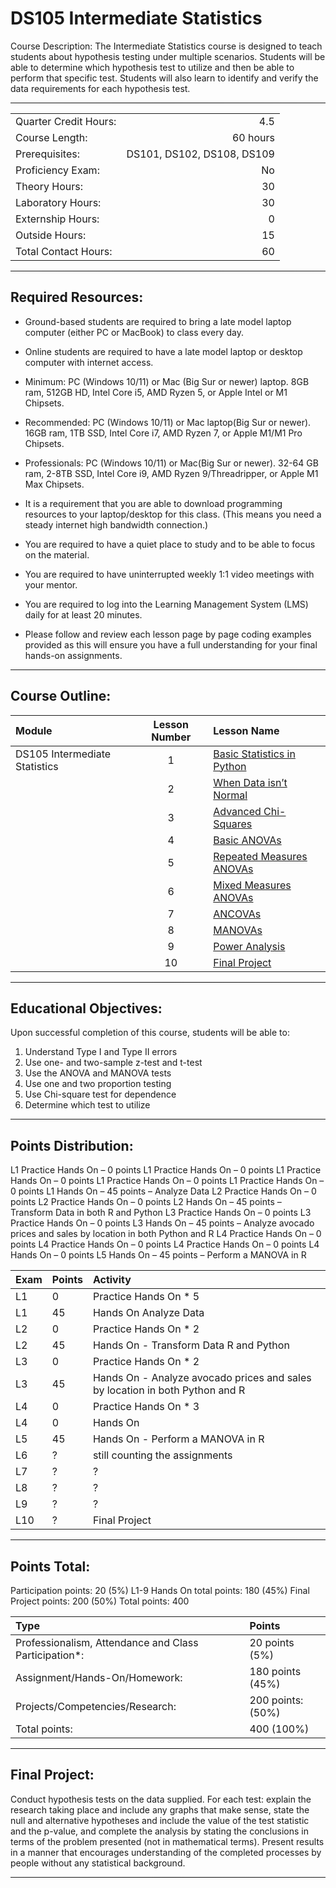 # DS105 Intermediate Statistics

Course Description: The Intermediate Statistics course is designed to teach students about hypothesis testing under multiple scenarios.  Students will be able to determine which hypothesis test to utilize and then be able to perform that specific test.  Students will also learn to identify and verify the data requirements for each hypothesis test. 

<hr style="border: 0; height: 1px; background-image: linear-gradient(to right, rgba(0, 0, 0, 0), rgba(0, 0, 0, 0.75), rgba(0, 0, 0, 0));"/>

|                     |    |
|:---                 |---:|
|Quarter Credit Hours:|4.5|
|Course Length:       |60 hours|
|Prerequisites:       |DS101, DS102, DS108, DS109|
|Proficiency Exam:    |No|
|Theory Hours: 	      |30|
|Laboratory Hours:	  |30|
|Externship Hours:	  |0 |
|Outside Hours:	      |15|
|Total Contact Hours: |60|

<hr style="border: 0; height: 1px; background-image: linear-gradient(to right, rgba(0, 0, 0, 0), rgba(0, 0, 0, 0.75), rgba(0, 0, 0, 0));"/>

## Required Resources: 
- Ground-based students are required to bring a late model laptop computer (either PC or MacBook) to class every day.  

- Online students are required to have a late model laptop or desktop computer with internet access.  

- Minimum: PC (Windows 10/11) or Mac (Big Sur or newer) laptop. 8GB ram, 512GB HD, Intel Core i5,  AMD Ryzen 5, or Apple Intel or M1 Chipsets.

- Recommended: PC (Windows 10/11) or Mac laptop(Big Sur or newer). 16GB ram, 1TB SSD, Intel Core i7, AMD Ryzen 7, or Apple M1/M1 Pro Chipsets.

- Professionals: PC (Windows 10/11) or Mac(Big Sur or newer). 32-64 GB ram, 2-8TB SSD, Intel Core i9, AMD Ryzen 9/Threadripper, or Apple M1 Max Chipsets.

- It is a requirement that you are able to download programming resources to your laptop/desktop for this class. (This means you need a steady internet high bandwidth connection.)

- You are required to have a quiet place to study and to be able to focus on the material.

- You are required to have uninterrupted weekly 1:1 video meetings with your mentor.

- You are required to log into the Learning Management System (LMS) daily for at least 20 minutes.

- Please follow and review each lesson page by page coding examples provided as this will ensure you have a full understanding for your final hands-on assignments.

<hr style="border: 0; height: 1px; background-image: linear-gradient(to right, rgba(0, 0, 0, 0), rgba(0, 0, 0, 0.75), rgba(0, 0, 0, 0));"/>

## Course Outline:

|Module                 |Lesson Number|Lesson Name|
|:---                   |:---:        |:---       |
|DS105 Intermediate Statistics  |1   | [Basic Statistics in Python](DS105L1.ipynb)  |
|                       |2   | [When Data isn’t Normal ](DS105L2.ipynb)                |
|                       |3   | [Advanced Chi-Squares ](DS105L3.ipynb)              |
|                       |4   | [Basic ANOVAs ](DS105L4.ipynb)|
|                       |5   | [Repeated Measures ANOVAs ](DS105L5.ipynb)      |
|                       |6   | [Mixed Measures ANOVAs](DS105L6.ipynb)        | 
|                       |7   | [ANCOVAs ](DS105L7.ipynb)       |
|                       |8   | [MANOVAs](DS105L8.ipynb)   | 
|                       |9   | [Power Analysis ](DS105L9.ipynb)  | 
|                       |10  | [Final Project ](DS105L10.ipynb)         | 

<hr style="border: 0; height: 1px; background-image: linear-gradient(to right, rgba(0, 0, 0, 0), rgba(0, 0, 0, 0.75), rgba(0, 0, 0, 0));"/>

## Educational Objectives:

Upon successful completion of this course, students will be able to: 

1.	Understand Type I and Type II errors
2.	Use one- and two-sample z-test and t-test
3.	Use the ANOVA and MANOVA tests
4.	Use one and two proportion testing
5.	Use Chi-square test for dependence
6.	Determine which test to utilize

<hr style="border: 0; height: 1px; background-image: linear-gradient(to right, rgba(0, 0, 0, 0), rgba(0, 0, 0, 0.75), rgba(0, 0, 0, 0));"/>


## Points Distribution:
L1 Practice Hands On – 0 points 
L1 Practice Hands On – 0 points 
L1 Practice Hands On – 0 points 
L1 Practice Hands On – 0 points
L1 Practice Hands On – 0 points
L1 Hands On – 45 points – Analyze Data
L2 Practice Hands On – 0 points 
L2 Practice Hands On – 0 points 
L2 Hands On – 45 points – Transform Data in both R and Python
L3 Practice Hands On – 0 points 
L3 Practice Hands On – 0 points
L3 Hands On – 45 points – Analyze avocado prices and sales by location in both Python and R 
L4 Practice Hands On – 0 points
L4 Practice Hands On – 0 points 
L4 Practice Hands On – 0 points
L4 Hands On – 0 points 
L5 Hands On – 45 points – Perform a MANOVA in R 

|Exam |Points|Activity|
|:--- |:---  |:---    |	
|L1|0|Practice Hands On * 5|
|L1|45|Hands On Analyze Data|
|L2|0|Practice Hands On * 2|
|L2|45|Hands On - Transform Data R and Python|
|L3|0|Practice Hands On * 2|
|L3|45|Hands On - Analyze avocado prices and sales by location in both Python and R |
|L4|0|Practice Hands On * 3|
|L4|0|Hands On|
|L5|45|Hands On - Perform a MANOVA in R |
|L6|?|still counting the assignments|
|L7|?|?|
|L8|?|?|
|L9|?|?|
|L10|?|Final Project|

<hr style="border: 0; height: 1px; background-image: linear-gradient(to right, rgba(0, 0, 0, 0), rgba(0, 0, 0, 0.75), rgba(0, 0, 0, 0));"/>

## Points Total:
Participation points: 20 (5%) 
L1-9 Hands On total points: 180 (45%) 
Final Project points: 200 (50%) 
Total points: 400

|Type  | Points  |
|:--- |:--- |	
|Professionalism, Attendance and Class Participation*: |20 points (5%)|
|Assignment/Hands-On/Homework:|180 points (45%)|
|Projects/Competencies/Research: | 200 points: (50%)| 
|Total points: |400 (100%)|

<hr style="border: 0; height: 1px; background-image: linear-gradient(to right, rgba(0, 0, 0, 0), rgba(0, 0, 0, 0.75), rgba(0, 0, 0, 0));"/>

## Final Project:

Conduct hypothesis tests on the data supplied. For each test: explain the research taking place and include any graphs that make sense, state the null and alternative hypotheses and include the value of the test statistic and the p-value, and complete the analysis by stating the conclusions in terms of the problem presented (not in mathematical terms).  Present results in a manner that encourages understanding of the completed processes by people without any statistical background.

<hr style="border: 0; height: 1px; background-image: linear-gradient(to right, rgba(0, 0, 0, 0), rgba(0, 0, 0, 0.75), rgba(0, 0, 0, 0));"/>
